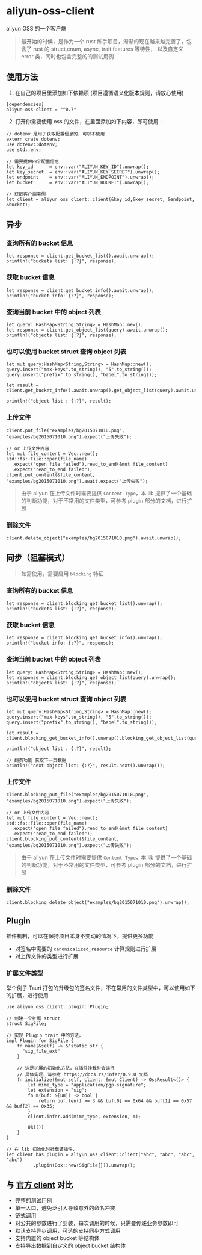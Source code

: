 # aliyun-oss-client

aliyun OSS 的一个客户端

> 最开始的时候，是作为一个 rust 练手项目，渐渐的现在越来越完善了，包含了 rust 的 struct,enum, async, trait features 等特性，
> 以及自定义 error 类，同时也包含完整的的测试用例

## 使用方法

1. 在自己的项目里添加如下依赖项 (项目遵循语义化版本规则，请放心使用)

```
[dependencies]
aliyun-oss-client = "^0.7"
```

2. 打开你需要使用 oss 的文件，在里面添加如下内容，即可使用：

```
// dotenv 是用于获取配置信息的，可以不使用
extern crate dotenv;
use dotenv::dotenv;
use std::env;

// 需要提供四个配置信息
let key_id      = env::var("ALIYUN_KEY_ID").unwrap();
let key_secret  = env::var("ALIYUN_KEY_SECRET").unwrap();
let endpoint    = env::var("ALIYUN_ENDPOINT").unwrap();
let bucket      = env::var("ALIYUN_BUCKET").unwrap();

// 获取客户端实例
let client = aliyun_oss_client::client(&key_id,&key_secret, &endpoint, &bucket);
```

## 异步

### 查询所有的 bucket 信息
```
let response = client.get_bucket_list().await.unwrap();
println!("buckets list: {:?}", response);
```

### 获取 bucket 信息
```
let response = client.get_bucket_info().await.unwrap();
println!("bucket info: {:?}", response);
```

### 查询当前 bucket 中的 object 列表
```
let query: HashMap<String,String> = HashMap::new();
let response = client.get_object_list(query).await.unwrap();
println!("objects list: {:?}", response);
```

### 也可以使用 bucket struct 查询 object 列表

```
let mut query:HashMap<String,String> = HashMap::new();
query.insert("max-keys".to_string(), "5".to_string());
query.insert("prefix".to_string(), "babel".to_string());

let result = client.get_bucket_info().await.unwrap().get_object_list(query).await.unwrap();

println!("object list : {:?}", result);

```

### 上传文件
```
client.put_file("examples/bg2015071010.png", "examples/bg2015071010.png").expect("上传失败");

// or 上传文件内容
let mut file_content = Vec::new();
std::fs::File::open(file_name)
  .expect("open file failed").read_to_end(&mut file_content)
  .expect("read_to_end failed");
client.put_content(&file_content, "examples/bg2015071010.png").await.expect("上传失败");
```

> 由于 aliyun 在上传文件时需要提供 `Content-Type`，本 lib 提供了一个基础的判断功能，对于不常用的文件类型，可参考 plugin 部分的文档，进行扩展


### 删除文件
```
client.delete_object("examples/bg2015071010.png").await.unwrap();
```

## 同步（阻塞模式）

> 如需使用，需要启用 `blocking` 特征

### 查询所有的 bucket 信息
```
let response = client.blocking_get_bucket_list().unwrap();
println!("buckets list: {:?}", response);
```

### 获取 bucket 信息
```
let response = client.blocking_get_bucket_info().unwrap();
println!("bucket info: {:?}", response);
```

### 查询当前 bucket 中的 object 列表
```
let query: HashMap<String,String> = HashMap::new();
let response = client.blocking_get_object_list(query).unwrap();
println!("objects list: {:?}", response);
```

### 也可以使用 bucket struct 查询 object 列表

```
let mut query:HashMap<String,String> = HashMap::new();
query.insert("max-keys".to_string(), "5".to_string());
query.insert("prefix".to_string(), "babel".to_string());

let result = client.blocking_get_bucket_info().unwrap().blocking_get_object_list(query).unwrap();

println!("object list : {:?}", result);

// 翻页功能 获取下一页数据
println!("next object list: {:?}", result.next().unwrap());
```

### 上传文件
```
client.blocking_put_file("examples/bg2015071010.png", "examples/bg2015071010.png").expect("上传失败");

// or 上传文件内容
let mut file_content = Vec::new();
std::fs::File::open(file_name)
  .expect("open file failed").read_to_end(&mut file_content)
  .expect("read_to_end failed");
client.blocking_put_content(&file_content, "examples/bg2015071010.png").expect("上传失败");
```

> 由于 aliyun 在上传文件时需要提供 `Content-Type`，本 lib 提供了一个基础的判断功能，对于不常用的文件类型，可参考 plugin 部分的文档，进行扩展

### 删除文件
```
client.blocking_delete_object("examples/bg2015071010.png").unwrap();
```

## Plugin

插件机制，可以在保持项目本身不变动的情况下，提供更多功能

- 对签名中需要的 `canonicalized_resource` 计算规则进行扩展
- 对上传文件的类型进行扩展

### 扩展文件类型

举个例子 Tauri 打包的升级包的签名文件，不在常用的文件类型中，可以使用如下的扩展，进行使用

```
use aliyun_oss_client::plugin::Plugin;

// 创建一个扩展 struct
struct SigFile;

// 实现 Plugin trait 中的方法，
impl Plugin for SigFile {
    fn name(&self) -> &'static str {
      "sig_file_ext"
    }

    // 这是扩展的初始化方法，在插件挂载时会运行
    // 具体实现，请参考 https://docs.rs/infer/0.9.0 文档
    fn initialize(&mut self, client: &mut Client) -> OssResult<()> {
        let mime_type = "application/pgp-signature";
        let extension = "sig";
        fn m(buf: &[u8]) -> bool {
            return buf.len() >= 3 && buf[0] == 0x64 && buf[1] == 0x57 && buf[2] == 0x35;
        }
        client.infer.add(mime_type, extension, m);
    
        Ok(())
    }
}

// 在 lib 初始化时挂载该插件，
let client_has_plugin = aliyun_oss_client::client("abc", "abc", "abc", "abc")
          .plugin(Box::new(SigFile{})).unwrap();
```

## 与 [官方 client](https://crates.io/crates/oss-rust-sdk) 对比

- 完整的测试用例
- 单一入口，避免泛引入导致意外的命名冲突
- 链式调用
- 对公共的参数进行了封装，每次调用的时候，只需要传递业务参数即可
- 默认支持异步调用，可选的支持同步方式调用
- 支持内置的 object bucket 等结构体
- 支持导出数据到自定义的 object bucket 结构体

